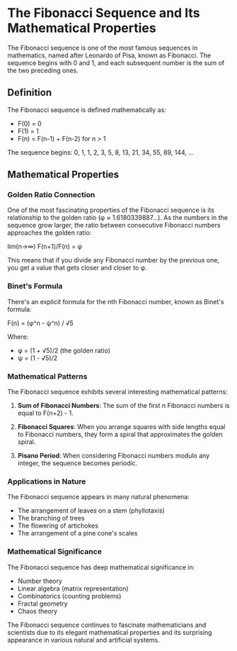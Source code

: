 # The Fibonacci Sequence and Its Mathematical Properties

The Fibonacci sequence is one of the most famous sequences in mathematics, named after Leonardo of Pisa, known as Fibonacci. The sequence begins with 0 and 1, and each subsequent number is the sum of the two preceding ones.

## Definition

The Fibonacci sequence is defined mathematically as:
- F(0) = 0
- F(1) = 1
- F(n) = F(n-1) + F(n-2) for n > 1

The sequence begins: 0, 1, 1, 2, 3, 5, 8, 13, 21, 34, 55, 89, 144, ...

## Mathematical Properties

### Golden Ratio Connection

One of the most fascinating properties of the Fibonacci sequence is its relationship to the golden ratio (φ ≈ 1.6180339887...). As the numbers in the sequence grow larger, the ratio between consecutive Fibonacci numbers approaches the golden ratio:

lim(n→∞) F(n+1)/F(n) = φ

This means that if you divide any Fibonacci number by the previous one, you get a value that gets closer and closer to φ.

### Binet's Formula

There's an explicit formula for the nth Fibonacci number, known as Binet's formula:

F(n) = (φ^n - ψ^n) / √5

Where:
- φ = (1 + √5)/2 (the golden ratio)
- ψ = (1 - √5)/2

### Mathematical Patterns

The Fibonacci sequence exhibits several interesting mathematical patterns:

1. **Sum of Fibonacci Numbers**: The sum of the first n Fibonacci numbers is equal to F(n+2) - 1.

2. **Fibonacci Squares**: When you arrange squares with side lengths equal to Fibonacci numbers, they form a spiral that approximates the golden spiral.

3. **Pisano Period**: When considering Fibonacci numbers modulo any integer, the sequence becomes periodic.

### Applications in Nature

The Fibonacci sequence appears in many natural phenomena:
- The arrangement of leaves on a stem (phyllotaxis)
- The branching of trees
- The flowering of artichokes
- The arrangement of a pine cone's scales

### Mathematical Significance

The Fibonacci sequence has deep mathematical significance in:
- Number theory
- Linear algebra (matrix representation)
- Combinatorics (counting problems)
- Fractal geometry
- Chaos theory

The Fibonacci sequence continues to fascinate mathematicians and scientists due to its elegant mathematical properties and its surprising appearance in various natural and artificial systems.
